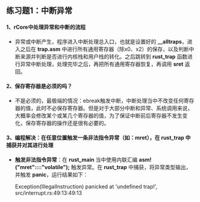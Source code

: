 ## 练习题1：中断异常
#### 1、rCore中处理异常和中断的流程
* 异常或中断产生，程序进入中断处理总入口，也就是设置好的 **__alltraps**，进入之后在 **trap.asm** 中进行所有通用寄存器（除x0、x2）的保存，以及判断中断来源并判断是否进行内核栈和用户栈的转化。之后跳转到 **rust_trap** 函数进行异常中断处理，处理完毕之后，再把所有通用寄存器恢复，再调用 **sret** 返回。

#### 2、保存寄存器是必须的吗？
* 不是必须的，最极端的情况：ebreak触发中断，中断处理当中不改变任何寄存器的值，此时不必保存寄存器。但是对于大部分中断和异常、系统调用来说，大概率会修改某个或某几个寄存器的值，为了保证中断前后寄存器不发生变化，保存寄存器的操作还是很有必要的。

#### 3、编程解决：在任意位置触发一条非法指令异常（如：mret），在 rust_trap 中捕获并对其进行处理
* **触发非法指令异常**：在 **rust_main** 当中使用内联汇编 **asm!("mret"::::"volatile");** 触发异常。在 **rust_trap** 中捕获，将异常类型输出，并触发 **panic**，运行结果如下：
    
	
	Exception(IllegalInstruction)
    panicked at 'undefined trap!', src/interrupt.rs:49:13:49:13

